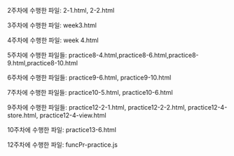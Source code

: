 2주차에 수행한 파일: 2-1.html, 2-2.html

3주차에 수행한 파일: week3.html

4주차에 수행한 파일: week 4.html

5주차에 수행한 파일들: practice8-4.html,practice8-6.html,practice8-9.html,practice8-10.html

6주차에 수행한 파일들: practice9-6.html, practice9-10.html

7주차에 수행한 파일들: practice10-5.html, practice10-6.html

9주차에 수행한 파일들: practice12-2-1.html, practice12-2-2.html, practice12-4-store.html, practice12-4-view.html

10주차에 수행한 파일: practice13-6.html

12주차에 수행한 파일: funcPr-practice.js
